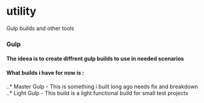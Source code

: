 # utility
Gulp builds and other tools


### Gulp 

#### The ideea is to create diffrent gulp builds to use in needed scenarios 

#### What builds i have for now is :
..* Master Gulp - This is something i built long  ago needs fix and breakdown
..* Light Gulp  - This build is a light functional build for small test projects 
